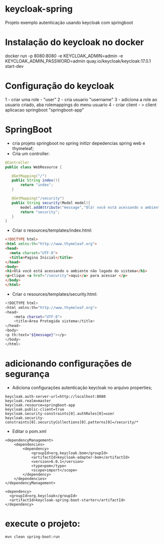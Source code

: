 # keycloak-spring
Projeto exemplo autenticação usando keycloak com springboot

# Instalação do keycloak no docker
docker run -p 8080:8080 -e KEYCLOAK_ADMIN=admin -e KEYCLOAK_ADMIN_PASSWORD=admin quay.io/keycloak/keycloak:17.0.1 start-dev

# Configuração do keycloak
1 - criar uma role - "user"
2 - cria usuario "username"
3 - adiciona a role ao usuario criado, aba rolemappings do menu usuario
4 - criar client - > client aplicacao springboot "springboot-app"

# SpringBoot
- cria projeto springboot no spring initlzr depedencias spring web e thymeleaf;
- Cria um controller:
 ```java 
 @Controller
 public class WebResource {

    @GetMapping("/")
    public String index(){
        return "index";
    }

    @GetMapping("/security")
    public String security(Model model){
        model.addAttribute("message","Olá! você está acessando o ambiente seguro do sistema.");
        return "security";
    }
}
```
- Criar o resources/templates/index.html:
```html
<!DOCTYPE html>
<html xmlns:th="http://www.thymeleaf.org">
<head>
  <meta charset="UTF-8">
  <title>Pagina Inicial</title>
</head>
<body>
<h1>Olá você está acessando o ambiente não logado do sistema</h1>
<p>Clique <a href="/security">aqui</a> para acessar </p>
</body>
</html>
```
- Criar o resources/templates/security.html:
```sh
<!DOCTYPE html>
<html xmlns:th="http://www.thymeleaf.org">
<head>
    <meta charset="UTF-8">
    <title>Área Protegida sistema</title>
</head>
<body>
<p th:text="${message}"></p>
</body>
</html>

```
# adicionando configurações de segurança

- Adiciona configurações autenticação keycloak no arquivo properties;
```shell
keycloak.auth-server-url=http://localhost:8080
keycloak.realm=master
keycloak.resource=springboot-app
keycloak.public-client=true
keycloak.security-constraints[0].authRoles[0]=user
keycloak.security-constraints[0].securityCollections[0].patterns[0]=/security/*
```
- Editar o pom.xml
```
<dependencyManagement>
    <dependencies>
        <dependency>
            <groupId>org.keycloak.bom</groupId>
            <artifactId>keycloak-adapter-bom</artifactId>
            <version>6.0.1</version>
            <type>pom</type>
            <scope>import</scope>
        </dependency>
    </dependencies>
</dependencyManagement>
```
```
<dependency>
  <groupId>org.keycloak</groupId>
  <artifactId>keycloak-spring-boot-starter</artifactId>
</dependency>

```
# execute o projeto:
```shell
mvn clean spring-boot:run
```




